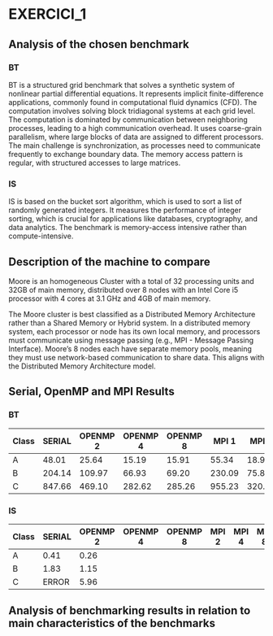 # EXERCICI_1

## Analysis of the chosen benchmark

### BT
BT is a structured grid benchmark that solves a synthetic system of nonlinear partial differential equations.
It represents implicit finite-difference applications, commonly found in computational fluid dynamics (CFD).
The computation involves solving block tridiagonal systems at each grid level.
The computation is dominated by communication between neighboring processes, leading to a high communication overhead.
It uses coarse-grain parallelism, where large blocks of data are assigned to different processors.
The main challenge is synchronization, as processes need to communicate frequently to exchange boundary data.
The memory access pattern is regular, with structured accesses to large matrices.

### IS
IS is based on the bucket sort algorithm, which is used to sort a list of randomly generated integers.
It measures the performance of integer sorting, which is crucial for applications like databases, cryptography, and data analytics.
The benchmark is memory-access intensive rather than compute-intensive.

## Description of the machine to compare
Moore is an homogeneous Cluster with a total of 32 processing units and 32GB of main memory, distributed over 8 nodes with an Intel Core i5 processor with 4 cores at 3.1 GHz and 4GB of main memory.

The Moore cluster is best classified as a Distributed Memory Architecture rather than a Shared Memory or Hybrid system.
In a distributed memory system, each processor or node has its own local memory, and processors must communicate using message passing (e.g., MPI - Message Passing Interface).
Moore’s 8 nodes each have separate memory pools, meaning they must use network-based communication to share data.
This aligns with the Distributed Memory Architecture model.

## Serial, OpenMP and MPI Results

### BT
| Class | SERIAL | OPENMP 2 | OPENMP 4 | OPENMP 8 | MPI 1  | MPI 4  | MPI 9  | MPI 16 |
|-------|--------|----------|----------|----------|--------|--------|--------|--------|
| A     | 48.01  | 25.64    | 15.19    | 15.91    | 55.34  | 18.95  | 38.06  | 50.24  |
| B     | 204.14 | 109.97   | 66.93    | 69.20    | 230.09 | 75.80  | 89.00  | 75.93  |
| C     | 847.66 | 469.10   | 282.62   | 285.26   | 955.23 | 320.41 | 206.12 | 146.26 |

### IS
| Class | SERIAL | OPENMP 2 | OPENMP 4 | OPENMP 8 | MPI 2  | MPI 4  | MPI 8 | MPI 16 | MPI 32 |
|-------|--------|----------|----------|----------|--------|--------|-------|--------|--------|
| A     | 0.41   | 0.26     |          |          |        |        |       |        |        |
| B     | 1.83   | 1.15     |          |          |        |        |       |        |        |
| C     | ERROR  | 5.96     |          |          |        |        |       |        |        |

## Analysis of benchmarking results in relation to main characteristics of the benchmarks
